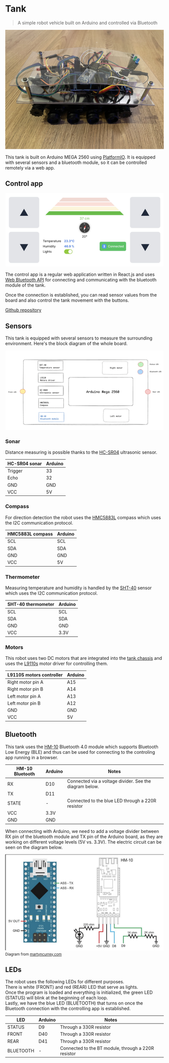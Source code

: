 # Tank

> A simple robot vehicle built on Arduino and controlled via Bluetooth

<!-- TODO: Replace with a better photo -->
<img src="./assets/tank.jpg">

This tank is built on Arduino MEGA 2560 using [PlatformIO](https://platformio.org/).
It is equipped with several sensors and a bluetooth module, so it can be controlled remotely via a web app.

## Control app

<img src="./assets/control-app.jpg">

The control app is a regular web application written in React.js and uses [Web Bluetooth API](https://developer.mozilla.org/en-US/docs/Web/API/Web_Bluetooth_API) for connecting and communicating with the bluetooth module of the tank.

Once the connection is established, you can read sensor values from the board and also control the tank movement with the buttons.

[Github repository](https://github.com/jozefcipa/tank-app)

## Sensors
This tank is equipped with several sensors to measure the surrounding environment.
Here's the block diagram of the whole board.

<!-- TODO: Replace with a better photo -->
<img src="./assets/diagram.png">

### Sonar

Distance measuring is possible thanks to the [HC-SR04](https://www.laskakit.cz/arduino-ultrazvukovy-meric-vzdalenosti-hc-sr04/) ultrasonic sensor.

| HC-SR04 sonar | Arduino |
| -------- | ------- |
| Trigger        | 33        |
| Echo           | 32        |
| GND            | GND       |
| VCC            | 5V        |


### Compass

For direction detection the robot uses the [HMC5883L](https://www.laskakit.cz/3-osy-magnetometr-a-kompas-hmc5883l/) compass which uses the I2C communication protocol.

| HMC5883L compass | Arduino |
| -------- | ------- |
| SCL              | SCL            |
| SDA              | SDA            |
| GND              | GND            |
| VCC              | 5V            |

### Thermometer

Measuring temperature and humidity is handled by the [SHT-40](https://www.laskakit.cz/laskakit-sht40-senzor-teploty-a-vlhkosti-vzduchu/) sensor which uses the I2C communication protocol.

| SHT-40 thermometer | Arduino |
| ------ | ------- |
| SCL          | SCL            |
| SDA          | SDA            |
| GND          | GND            |
| VCC          | 3.3V            |

### Motors

This robot uses two DC motors that are integrated into the [tank chassis](https://www.laskakit.cz/roboticky-podvozek-pasovy-plastovy/) and uses the [L9110s](https://www.laskakit.cz/h-mustek-radic-l9110s/) motor driver for controlling them.

| L9110S motors controller | Arduino |
| ----------------- | ------- |
| Right motor pin A                  | A15           |
| Right motor pin B                  | A14           |
| Left motor pin A                   | A13           |
| Left motor pin B                   | A12           |
| GND                                | GND           |
| VCC                                | 5V            |


## Bluetooth

This tank uses the [HM-10](https://www.laskakit.cz/huamao-hm-10c-a-orig--bluetooth-v4-0-ble-modul-cc254x/) Bluetooth 4.0 module which supports Bluetooth Low Energy (BLE) and thus can be used for connecting to the controling app running in a browser.

| HM-10 Bluetooth | Arduino                                             | Notes |
| --------- | ------- | --------------------------------------------------- |
| RX                 | D10            | Connected via a voltage divider. See the diagram below. |
| TX                 | D11            |  |
| STATE              | -              | Connected to the blue LED through a 220R resistor |
| VCC                | 3.3V           |  |
| GND                | GND            |  |


When connecting with Arduino, we need to add a voltage divider between RX pin of the bluetooth module and TX pin of the Arduino board, as they are working on different voltage levels (5V vs. 3.3V).
The electric circuit can be seen on the diagram below.


<img src="./assets/bluetooth.png">

<small>
  Diagram from <a href="https://www.martyncurrey.com/hm-10-bluetooth-4ble-modules/" target="_blank">martyncurrey.com</a>
</small>

## LEDs

The robot uses the following LEDs for different purposes. <br>
There is white (FRONT) and red (REAR) LED that serve as lights.<br>
Once the program is loaded and everything is initialized, the green LED (STATUS) will blink at the beginning of each loop.<br>
 Lastly, we have the blue LED (BLUETOOTH) that turns on once the Bluetooth connection with the controlling app is established.

| LED     | Arduino   | Notes |
| --------- | ------- | --------------------------------------------------- |
| STATUS    | D9      | Through a 330R resistor |
| FRONT     | D40     | Through a 330R resistor |
| REAR      | D41     | Through a 330R resistor |
| BLUETOOTH | -       | Connected to the BT module, through a 220R resistor  |

